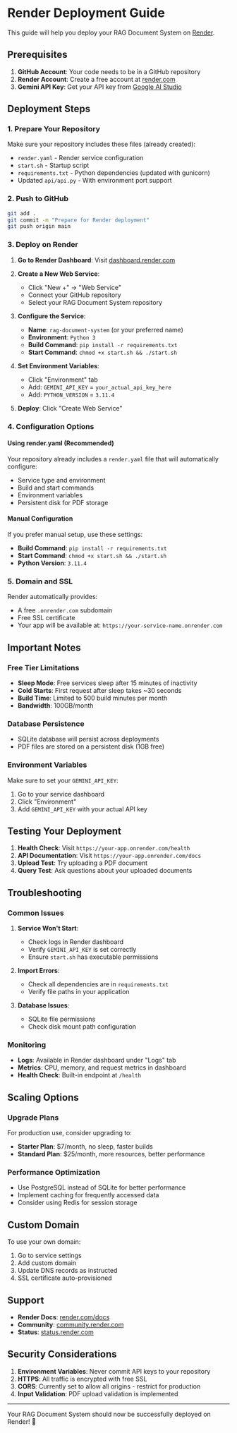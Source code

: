 # Render Deployment Guide

This guide will help you deploy your RAG Document System on [Render](https://render.com/).

## Prerequisites

1. **GitHub Account**: Your code needs to be in a GitHub repository
2. **Render Account**: Create a free account at [render.com](https://render.com)
3. **Gemini API Key**: Get your API key from [Google AI Studio](https://makersuite.google.com/app/apikey)

## Deployment Steps

### 1. Prepare Your Repository

Make sure your repository includes these files (already created):
- `render.yaml` - Render service configuration
- `start.sh` - Startup script
- `requirements.txt` - Python dependencies (updated with gunicorn)
- Updated `api/api.py` - With environment port support

### 2. Push to GitHub

```bash
git add .
git commit -m "Prepare for Render deployment"
git push origin main
```

### 3. Deploy on Render

1. **Go to Render Dashboard**: Visit [dashboard.render.com](https://dashboard.render.com)

2. **Create a New Web Service**:
   - Click "New +" → "Web Service"
   - Connect your GitHub repository
   - Select your RAG Document System repository

3. **Configure the Service**:
   - **Name**: `rag-document-system` (or your preferred name)
   - **Environment**: `Python 3`
   - **Build Command**: `pip install -r requirements.txt`
   - **Start Command**: `chmod +x start.sh && ./start.sh`

4. **Set Environment Variables**:
   - Click "Environment" tab
   - Add: `GEMINI_API_KEY` = `your_actual_api_key_here`
   - Add: `PYTHON_VERSION` = `3.11.4`

5. **Deploy**: Click "Create Web Service"

### 4. Configuration Options

#### Using render.yaml (Recommended)
Your repository already includes a `render.yaml` file that will automatically configure:
- Service type and environment
- Build and start commands
- Environment variables
- Persistent disk for PDF storage

#### Manual Configuration
If you prefer manual setup, use these settings:
- **Build Command**: `pip install -r requirements.txt`
- **Start Command**: `chmod +x start.sh && ./start.sh`
- **Python Version**: `3.11.4`

### 5. Domain and SSL

Render automatically provides:
- A free `.onrender.com` subdomain
- Free SSL certificate
- Your app will be available at: `https://your-service-name.onrender.com`

## Important Notes

### Free Tier Limitations
- **Sleep Mode**: Free services sleep after 15 minutes of inactivity
- **Cold Starts**: First request after sleep takes ~30 seconds
- **Build Time**: Limited to 500 build minutes per month
- **Bandwidth**: 100GB/month

### Database Persistence
- SQLite database will persist across deployments
- PDF files are stored on a persistent disk (1GB free)

### Environment Variables
Make sure to set your `GEMINI_API_KEY`:
1. Go to your service dashboard
2. Click "Environment"
3. Add `GEMINI_API_KEY` with your actual API key

## Testing Your Deployment

1. **Health Check**: Visit `https://your-app.onrender.com/health`
2. **API Documentation**: Visit `https://your-app.onrender.com/docs`
3. **Upload Test**: Try uploading a PDF document
4. **Query Test**: Ask questions about your uploaded documents

## Troubleshooting

### Common Issues

1. **Service Won't Start**:
   - Check logs in Render dashboard
   - Verify `GEMINI_API_KEY` is set correctly
   - Ensure `start.sh` has executable permissions

2. **Import Errors**:
   - Check all dependencies are in `requirements.txt`
   - Verify file paths in your application

3. **Database Issues**:
   - SQLite file permissions
   - Check disk mount path configuration

### Monitoring

- **Logs**: Available in Render dashboard under "Logs" tab
- **Metrics**: CPU, memory, and request metrics in dashboard
- **Health Check**: Built-in endpoint at `/health`

## Scaling Options

### Upgrade Plans
For production use, consider upgrading to:
- **Starter Plan**: $7/month, no sleep, faster builds
- **Standard Plan**: $25/month, more resources, better performance

### Performance Optimization
- Use PostgreSQL instead of SQLite for better performance
- Implement caching for frequently accessed data
- Consider using Redis for session storage

## Custom Domain

To use your own domain:
1. Go to service settings
2. Add custom domain
3. Update DNS records as instructed
4. SSL certificate auto-provisioned

## Support

- **Render Docs**: [render.com/docs](https://render.com/docs)
- **Community**: [community.render.com](https://community.render.com)
- **Status**: [status.render.com](https://status.render.com)

## Security Considerations

1. **Environment Variables**: Never commit API keys to your repository
2. **HTTPS**: All traffic is encrypted with free SSL
3. **CORS**: Currently set to allow all origins - restrict for production
4. **Input Validation**: PDF upload validation is implemented

---

Your RAG Document System should now be successfully deployed on Render! 🚀
